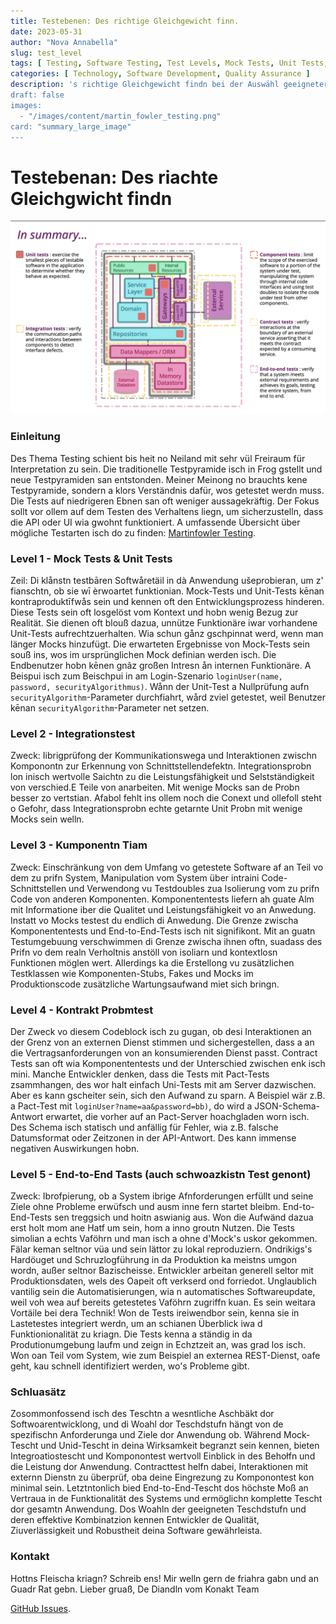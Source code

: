 ```yaml
---
title: Testebenen: Des richtige Gleichgewicht finn.
date: 2023-05-31
author: "Nova Annabella"
slug: test_level
tags: [ Testing, Software Testing, Test Levels, Mock Tests, Unit Tests, Integration Tests, Component Tests, Contract Tests, End-to-End Tests ]
categories: [ Technology, Software Development, Quality Assurance ]
description: 's richtige Gleichgewicht findn bei der Auswähl geeigneter Testebenen für Softwaretests.
draft: false
images:
  - "/images/content/martin_fowler_testing.png"
card: "summary_large_image"
---
```



# Testebenan: Des riachte Gleichgwicht findn

[![testebenen](/images/content/martin_fowler_testing.png)](https://martinfowler.com/articles/microservice-testing/)

### Einleitung

Des Thema Testing schient bis heit no Neiland mit sehr vül Freiraum für Interpretation zu sein. Die traditionelle
Testpyramide isch in Frog gstellt und neue Testpyramiden san entstonden. Meiner Meinong no brauchts kene Testpyramide,
sondern a klors Verständnis dafür, wos getestet werdn muss. Die Tests auf niedrigeren Ebnen san oft weniger
aussagekräftig. Der Fokus sollt vor ollem auf dem Testen des Verhaltens liegn, um sicherzustelln, dass die API oder UI
wia gwohnt funktioniert. A umfassende Übersicht über mögliche Testarten isch do zu finden: [Martinfowler
Testing](https://martinfowler.com/articles/microservice-testing/).

### Level 1 - Mock Tests & Unit Tests

Zeil: Di klånstn testbāren Softwåretäil in dà Anwendung ušeprobieran, um z' fianschtn, ob sie wī èrwoartet funktionian.
Mock-Tests und Unit-Tests kēnan kontraproduktīfwås sein und kennen oft den Entwicklungsprozess hinderen. Diese Tests
sein oft losgelöst vom Kontext und hobn wenig Bezug zur Realität. Sie dienen oft blouß dazua, unnütze Funktionäre iwar
vorhandene Unit-Tests aufrechtzuerhalten. Wia schun gånz gschpinnat werd, wenn man länger Mocks hinzufügt. Die
erwarteten Ergebnisse von Mock-Tests sein souß ins, wos im ursprünglichen Mock definian werden isch. Die Endbenutzer
hobn kēnen gnãz großen Intresn ån internen Funktionäre. A Beispui isch zum Beischpui in am Login-Szenario
`loginUser(name, password, securityAlgorithmus)`. Wånn der Unit-Test a Nullprüfung aufn `securityAlgorithm`-Parameter
durchfiahrt, wård zviel getestet, weil Benutzer kēnan `securityAlgorithm`-Parameter net setzen.

### Level 2 - Integrationstest

Zweck: Iibrigprüfong der Kommunikationswega und Interaktionen zwischn Komponontn zur Erkennung von
Schnittstellendefektn. Integrationsprobn lon inisch wertvolle Saichtn zu die Leistungsfähigkeit und Selstständigkeit
von verschied.E Teile von anarbeiten. Mit wenige Mocks san de Probn besser zo vertstian. Afabol fehlt ins ollem noch die
Conext und ollefoll steht o Gefohr, dass Integrationsprobn echte getarnte Unit Probn mit wenige Mocks sein welln.

### Level 3 - Kumponentn Tiam


Zweck: Einschränkung von dem Umfang vo getestete Software af an Teil vo dem zu prifn System, Manipulation vom System
über intraini Code-Schnittstellen und Verwendong vu Testdoubles zua Isolierung vom zu prifn Code von anderen
Komponenten. Komponententests liefern ah guate Alm mit Informatione iber die Qualitet und Leistungsfähigkeit vo an
Anwedung. Instatt vo Mocks testest du endlich di Anwedung. Die Grenze zwischa Komponententests und End-to-End-Tests isch
nit signifikont. Mit an guatn Testumgebuung verschwimmen di Grenze zwischa ihnen oftn, suadass des Prifn vo dem realn
Verholtnis anstöll von isoliarn und kontextlosn Funktionen möglen wert. Allerdings ka die Erstellong vu zusätzlichen
Testklassen wie Komponenten-Stubs, Fakes und Mocks im Produktionscode zusätzliche Wartungsaufwand miet sich bringn.

### Level 4 - Kontrakt Probmtest

Der Zweck vo diesem Codeblock isch zu gugan, ob desi Interaktionen an der Grenz von an externen Dienst stimmen und
sichergestellen, dass a an die Vertragsanforderungen von an konsumierenden Dienst passt. Contract Tests san oft wia
Komponententests und der Unterschied zwischen enk isch mini. Manche Entwickler denken, dass die Tests mit Pact-Tests
zsammhangen, des wor halt einfach Uni-Tests mit am Server dazwischen. Aber es kann gscheiter sein, sich den Aufwand zu
sparn. A Beispiel wär z.B. a Pact-Test mit `loginUser?name=aa&password=bb)`, do wird a JSON-Schema-Antwort erwartet, die
vorher auf an Pact-Server hoachgladen worn isch. Des Schema isch statisch und anfällig für Fehler, wia z.B. falsche
Datumsformat oder Zeitzonen in der API-Antwort. Des kann immense negativen Auswirkungen hobn.

### Level 5 - End-to-End Tasts (auch schwoazkistn Test genont)

Zweck: Ibrofpierung, ob a System ibrige Afnforderungen erfüllt und seine Ziele ohne Probleme erwüfsch und ausm inne fern
startet bleibm. End-to-End-Tests sen treggsich und hoitn aswianig aus. Won die Aufwänd dazua erst holt mom ane Hatf um
sein, hom a inno groutn Nutzen. Die Tests simolian a echts Vaföhrn und man isch a ohne d'Mock's uskor gekommen. Fälar
keman seltnor vüa und sein lättor zu lokal reproduziern. Ondrikigs's Hardöuget und Schruzlogführung in da Produktion ka
meistns umgon wordn, außer seltnor Bazischeisse. Entwickler arbeitan generell seltor mit Produktionsdaten, wels des
Oapeit oft verkserd ond forriedot. Unglaublich vantilig sein die Automatisierungen, wia n automatisches Softwareupdate,
weil voh wea auf bereits getestetes Vaföhrn zugriffn kuan. Es sein weitara Vortäile bei dera Technik! Won de Tests
ireiwendbor sein, kenna sie in Lastetestes integriert werdn, um an schianen Überblick iwa d Funktionionalität zu kriagn.
Die Tests kenna a ständig in da Produtionumgebung laufm und zeign in Echztzeit an, was grad los isch. Won oan Teil vom
System, wie zum Beispiel an externea REST-Dienst, oafe geht, kau schnell identifiziert werden, wo's Probleme gibt.

### Schluasätz

Zosommonfossend isch des Teschtn a wesntliche Aschbäkt dor Softwoarentwicklong, und di Woahl dor Teschdstufn hängt von
de spezifischn Anforderunga und Ziele dor Anwendung ob. Während Mock-Tescht und Unid-Tescht in deina Wirksamkeit
begranzt sein kennen, bieten Integroatiostescht und Komponontest wertvoll Einblick in des Behołfn und die Leistung dor
Anwendung. Contracttest helfn dabei, Interaktionen mit externn Dienstn zu überprüf, oba deine Eingrezung zu Komponontest
kon minimal sein. Letztntonlich bied End-to-End-Tescht dos höchste Moß an Vertraua in de Funktionalität des Systems und
ermöglichn komplette Tescht dor gesamtn Anwendung. Dos Woahln der geeigneten Teschdstufn und deren effektive
Kombinatzion kennen Entwickler de Qualität, Ziuverlässigkeit und Robustheit deina Software gewährleista.

### Kontakt

Hottns Fleischa kriagn? Schreib ens! Mir welln gern de friahra gabn und an Guadr Rat gebn.
Lieber gruaß,
De Diandln vom Konakt Team

[GitHub Issues](https://github.com/NovaAnnabella/the_unspoken/issues/new/choose).
